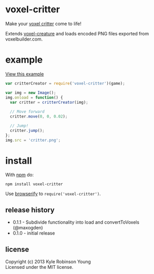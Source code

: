 # voxel-critter

Make your [voxel critter](voxelbuilder.com) come to life!

Extends [voxel-creature](https://github.com/substack/voxel-creature)
and loads encoded PNG files exported from voxelbuilder.com.

# example

[View this example](http://shama.github.io/voxel-critter)

```js
var critterCreator = require('voxel-critter')(game);

var img = new Image();
img.onload = function() {
  var critter = critterCreator(img);
  
  // Move forward
  critter.move(0, 0, 0.02);

  // Jump!
  critter.jump();
};
img.src = 'critter.png';
```

# install

With [npm](https://npmjs.org) do:

```
npm install voxel-critter
```

Use [browserify](http://browserify.org) to `require('voxel-critter')`.

## release history
* 0.1.1 - Subdivide functionality into load and convertToVoxels (@maxogden)
* 0.1.0 - initial release

## license
Copyright (c) 2013 Kyle Robinson Young<br/>
Licensed under the MIT license.

